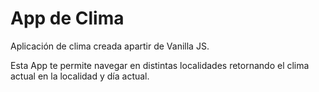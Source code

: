 # App de Clima

Aplicación de clima creada apartir de Vanilla JS.

Esta App te permite navegar en distintas localidades retornando el clima actual en la localidad y día actual.
